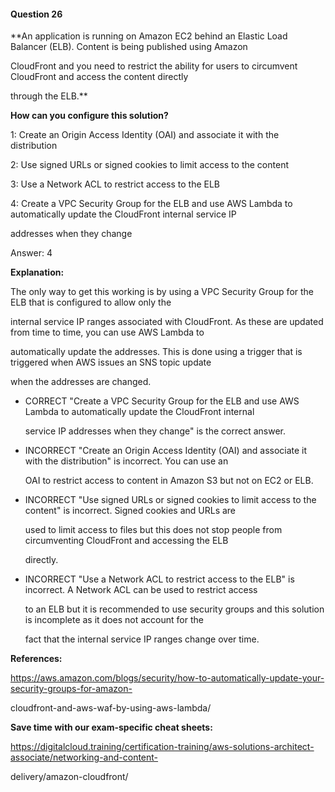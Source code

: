 #### Question  26


**An application is running on Amazon EC2 behind an Elastic Load Balancer (ELB). Content is being published using Amazon

CloudFront and you need to restrict the ability for users to circumvent CloudFront and access the content directly

through the ELB.**


**How can you configure this solution?**


1: Create an Origin Access Identity (OAI) and associate it with the distribution


2: Use signed URLs or signed cookies to limit access to the content


3: Use a Network ACL to restrict access to the ELB


4: Create a VPC Security Group for the ELB and use AWS Lambda to automatically update the CloudFront internal service IP

addresses when they change


Answer: 4


**Explanation:**


The only way to get this working is by using a VPC Security Group for the ELB that is configured to allow only the

internal service IP ranges associated with CloudFront. As these are updated from time to time, you can use AWS Lambda to

automatically update the addresses. This is done using a trigger that is triggered when AWS issues an SNS topic update

when the addresses are changed.


- CORRECT "Create a VPC Security Group for the ELB and use AWS Lambda to automatically update the CloudFront internal

  service IP addresses when they change" is the correct answer.


- INCORRECT "Create an Origin Access Identity (OAI) and associate it with the distribution" is incorrect. You can use an

  OAI to restrict access to content in Amazon S3 but not on EC2 or ELB.


- INCORRECT "Use signed URLs or signed cookies to limit access to the content" is incorrect. Signed cookies and URLs are

  used to limit access to files but this does not stop people from circumventing CloudFront and accessing the ELB

  directly.


- INCORRECT "Use a Network ACL to restrict access to the ELB" is incorrect. A Network ACL can be used to restrict access

  to an ELB but it is recommended to use security groups and this solution is incomplete as it does not account for the

  fact that the internal service IP ranges change over time.


**References:**


https://aws.amazon.com/blogs/security/how-to-automatically-update-your-security-groups-for-amazon-

cloudfront-and-aws-waf-by-using-aws-lambda/


**Save time with our exam-specific cheat sheets:**


https://digitalcloud.training/certification-training/aws-solutions-architect-associate/networking-and-content-

delivery/amazon-cloudfront/

